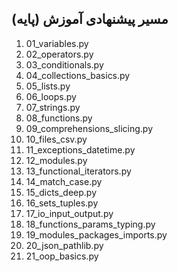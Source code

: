 ## مسیر پیشنهادی آموزش (پایه)

1. 01_variables.py
2. 02_operators.py
3. 03_conditionals.py
4. 04_collections_basics.py
5. 05_lists.py
6. 06_loops.py
7. 07_strings.py
8. 08_functions.py
9. 09_comprehensions_slicing.py
10. 10_files_csv.py
11. 11_exceptions_datetime.py
12. 12_modules.py
13. 13_functional_iterators.py
14. 14_match_case.py
15. 15_dicts_deep.py
16. 16_sets_tuples.py
17. 17_io_input_output.py
18. 18_functions_params_typing.py
19. 19_modules_packages_imports.py
20. 20_json_pathlib.py
21. 21_oop_basics.py



